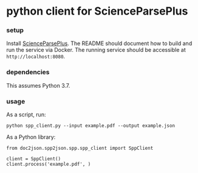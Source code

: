 # python client for ScienceParsePlus 

### setup

Install [ScienceParsePlus](https://github.com/allenai/scienceparseplus). The README should document how to build and run the service via Docker.  The running service should be accessible at `http://localhost:8080`.


### dependencies

This assumes Python 3.7.

### usage

As a script, run:
```
python spp_client.py --input example.pdf --output example.json
```

As a Python library:
```
from doc2json.spp2json.spp.spp_client import SppClient

client = SppClient()
client.process('example.pdf', )
```